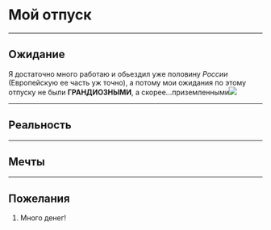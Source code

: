 # Мой отпуск
---
## Ожидание
Я достаточно много работаю и обьездил уже половину _России_ (Европейскую ее часть уж точно), а потому мои ожидания по этому отпуску не были **ГРАНДИОЗНЫМИ**, а скорее...приземленными![](sleep.jpg)

---
## Реальность


---
## Мечты


---
## Пожелания

1. Много денег!